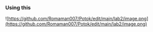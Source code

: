 ### Using this
![https://github.com/Romaman007/Potok/edit/main/lab2/image.png](https://github.com/Romaman007/Potok/edit/main/lab2/image.png)
